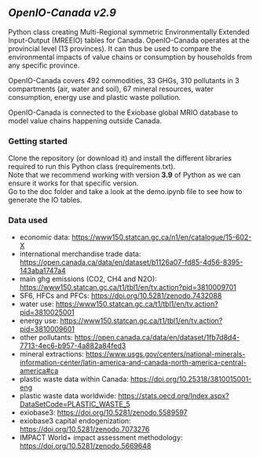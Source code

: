 ## _OpenIO-Canada v2.9_

Python class creating Multi-Regional symmetric Environmentally Extended Input-Output (MREEIO) tables for Canada. OpenIO-Canada 
operates at the provincial level (13 provinces). It can thus be used to compare the environmental impacts of value chains
or consumption by households from any specific province.

OpenIO-Canada covers 492 commodities, 33 GHGs, 310 pollutants in 3 compartments (air, water and soil), 
67 mineral resources, water consumption, energy use and plastic waste pollution.

OpenIO-Canada is connected to the Exiobase global MRIO database to model value chains happening outside Canada.

### Getting started

Clone the repository (or download it) and install the different libraries required to run this Python class (requirements.txt).<br>
Note that we recommend working with version **3.9** of Python as we can ensure it works for that specific version.<br>
Go to the doc folder and take a look at the demo.ipynb file to see how to generate the IO tables.

### Data used
- economic data: https://www150.statcan.gc.ca/n1/en/catalogue/15-602-X
- international merchandise trade data: https://open.canada.ca/data/en/dataset/b1126a07-fd85-4d56-8395-143aba1747a4
- main ghg emissions (CO2, CH4 and N2O): https://www150.statcan.gc.ca/t1/tbl1/en/tv.action?pid=3810009701
- SF6, HFCs and PFCs: https://doi.org/10.5281/zenodo.7432088
- water use: https://www150.statcan.gc.ca/t1/tbl1/en/tv.action?pid=3810025001
- energy use: https://www150.statcan.gc.ca/t1/tbl1/en/tv.action?pid=3810009601
- other pollutants: https://open.canada.ca/data/en/dataset/1fb7d8d4-7713-4ec6-b957-4a882a84fed3
- mineral extractions: https://www.usgs.gov/centers/national-minerals-information-center/latin-america-and-canada-north-america-central-america#ca
- plastic waste data within Canada: https://doi.org/10.25318/3810015001-eng
- plastic waste data worldwide: https://stats.oecd.org/Index.aspx?DataSetCode=PLASTIC_WASTE_5
- exiobase3: https://doi.org/10.5281/zenodo.5589597
- exiobase3 capital endogenization: https://doi.org/10.5281/zenodo.7073276
- IMPACT World+ impact assessment methodology: https://doi.org/10.5281/zenodo.5669648